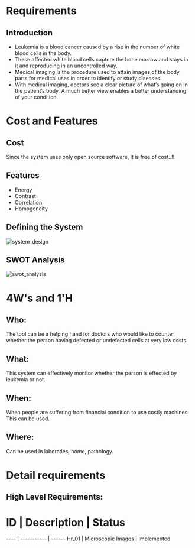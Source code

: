 # Requirements

## Introduction

* Leukemia is a blood cancer caused by a rise in the number of white blood cells in the body.
* These affected white blood cells capture the bone marrow and stays in it and reproducing in an uncontrolled way.
* Medical imaging is the procedure used to attain images of the body parts for medical uses in order to identify or study diseases. 
* With medical imaging, doctors see a clear picture of what’s going on in the patient’s body. A much better view enables a better understanding of your condition.

# Cost and Features

## Cost

Since the system uses only open source software, it is free of cost..!!

## Features

* Energy
* Contrast
* Correlation
* Homogeneity

## Defining the System

![system_design](https://user-images.githubusercontent.com/84609500/120428648-a8869a80-c391-11eb-801f-2b686878e13a.png)

## SWOT Analysis

![swot_analysis](https://user-images.githubusercontent.com/84609500/120428659-ae7c7b80-c391-11eb-8449-062a36dd89f4.png)

# 4W's and 1'H

## Who:

The tool can be a helping hand for doctors who would like to counter whether the person having defected or undefected cells at very low costs.

## What:

This system can effectively monitor whether the person is effected by leukemia or not.

## When:

When people are suffering from financial condition to use costly machines. This can be used.

## Where:

Can be used in laboraties, home, pathology.

# Detail requirements

## High Level Requirements:

# ID       |      Description          | Status
----       |      -----------          | ------
Hr_01      |      Microscopic Images   | Implemented





